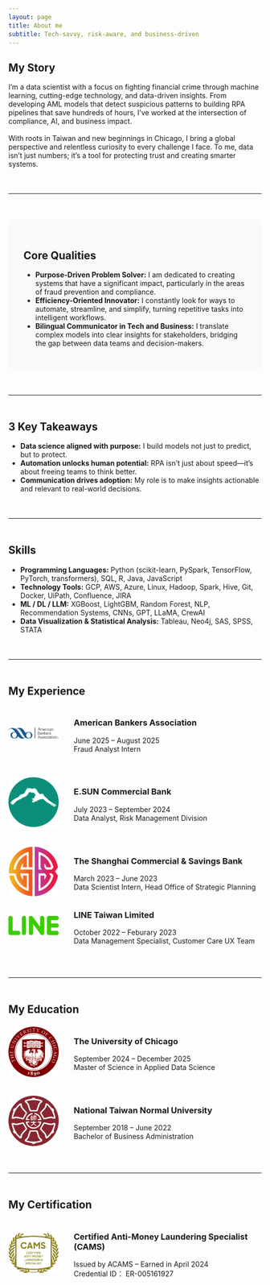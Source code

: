 ```yaml
---
layout: page
title: About me
subtitle: Tech-savvy, risk-aware, and business-driven
---
```


<section>
  <h2>My Story</h2>
  <p>
    I’m a data scientist with a focus on fighting financial crime through machine learning, cutting-edge technology, and data-driven insights. From developing AML models that detect suspicious patterns to building RPA pipelines that save hundreds of hours, I’ve worked at the intersection of compliance, AI, and business impact. <br><br>
    With roots in Taiwan and new beginnings in Chicago, I bring a global perspective and relentless curiosity to every challenge I face. To me, data isn’t just numbers; it’s a tool for protecting trust and creating smarter systems.
  </p>
</section>

<hr style="margin: 50px 0;">

<section style="background-color: #f9f9f9; padding: 30px; border-radius: 8px;">
  <h2>Core Qualities</h2>
  <ul>
    <li><strong>Purpose-Driven Problem Solver:</strong> I am dedicated to creating systems that have a significant impact, particularly in the areas of fraud prevention and compliance.</li>
    <li><strong>Efficiency-Oriented Innovator:</strong> I constantly look for ways to automate, streamline, and simplify, turning repetitive tasks into intelligent workflows.</li>
    <li><strong>Bilingual Communicator in Tech and Business:</strong> I translate complex models into clear insights for stakeholders, bridging the gap between data teams and decision-makers.</li>
  </ul>
</section>

<hr style="margin: 50px 0;">

<section>
  <h2>3 Key Takeaways</h2>
  <ul>
    <li><strong>Data science aligned with purpose:</strong> I build models not just to predict, but to protect.</li>
    <li><strong>Automation unlocks human potential:</strong> RPA isn’t just about speed—it’s about freeing teams to think better.</li>
    <li><strong>Communication drives adoption:</strong> My role is to make insights actionable and relevant to real-world decisions.</li>
  </ul>
</section>

<hr style="margin: 50px 0;">

<section class="skills-section" style="text-align: left; margin: 2rem auto; max-width: 800px;">
  <h2 style="text-align: left;">Skills</h2>
  <ul>
    <li><strong>Programming Languages:</strong> Python (scikit-learn, PySpark, TensorFlow, PyTorch, transformers), SQL, R, Java, JavaScript</li>
    <li><strong>Technology Tools:</strong> GCP, AWS, Azure, Linux, Hadoop, Spark, Hive, Git, Docker, UiPath, Confluence, JIRA</li>
    <li><strong>ML / DL / LLM:</strong> XGBoost, LightGBM, Random Forest, NLP, Recommendation Systems, CNNs, GPT, LLaMA, CrewAI</li>
    <li><strong>Data Visualization & Statistical Analysis:</strong> Tableau, Neo4j, SAS, SPSS, STATA</li>
  </ul>
</section>

<hr style="margin: 50px 0;">

<section>
  <h2>My Experience</h2>

  <div style="display: flex; align-items: center; margin-bottom: 30px;">
    <img src="/assets/img/AmericanBankersAsslogo.png" alt="American Bankers Association Logo" style="width: 100px; margin-right: 30px;">
    <div>
      <h3>American Bankers Association</h3>
      <p>June 2025 – August 2025<br>Fraud Analyst Intern</p>
    </div>
  </div>

  <div style="display: flex; align-items: center; margin-bottom: 30px;">
    <img src="/assets/img/esunbank.png" alt="E.SUN BANK Logo" style="width: 100px; margin-right: 30px;">
    <div>
      <h3>E.SUN Commercial Bank</h3>
      <p>July 2023 – September 2024<br>Data Analyst, Risk Management Division</p>
    </div>
  </div>

  <div style="display: flex; align-items: center;">
    <img src="/assets/img/scsb1.jpeg" alt="The Shanghai Commercial & Savings Bank Logo" style="width: 100px; margin-right: 30px;">
    <div>
      <h3>The Shanghai Commercial & Savings Bank</h3>
      <p>March 2023 – June 2023<br>Data Scientist Intern, Head Office of Strategic Planning</p>
    </div>
  </div>
  
  <div style="display: flex; align-items: center; margin-bottom: 30px;">
    <img src="/assets/img/LINE.png" alt="LINE Taiwan Limited Logo" style="width: 100px; margin-right: 30px;">
    <div>
      <h3>LINE Taiwan Limited</h3>
      <p>October 2022 – Feburary 2023<br>Data Management Specialist, Customer Care UX Team</p>
    </div>
  </div>
</section>

<hr style="margin: 50px 0;">

<section>
  <h2>My Education</h2>

  <div style="display: flex; align-items: center; margin-bottom: 30px;">
    <img src="/assets/img/uchicago.png" alt="University of Chicago Logo" style="width: 100px; margin-right: 30px;">
    <div>
      <h3>The University of Chicago</h3>
      <p>September 2024 – December 2025<br>Master of Science in Applied Data Science</p>
    </div>
  </div>

  <div style="display: flex; align-items: center;">
    <img src="/assets/img/ntnu.png" alt="National Taiwan Normal University Logo" style="width: 100px; margin-right: 30px;">
    <div>
      <h3>National Taiwan Normal University</h3>
      <p>September 2018 – June 2022<br>Bachelor of Business Administration</p>
    </div>
  </div>
</section>

<hr style="margin: 50px 0;">

<section>
  <h2>My Certification</h2>
  <div style="display: flex; align-items: center;">
    <img src="/assets/img/CAMS.jpg" alt="CAMS Certification Logo" style="width: 100px; margin-right: 30px;">
    <div>
      <h3>Certified Anti-Money Laundering Specialist (CAMS)</h3>
      <p>Issued by ACAMS – Earned in April 2024<br>Credential ID： ER-005161927</p>
    </div>
  </div>
</section>
